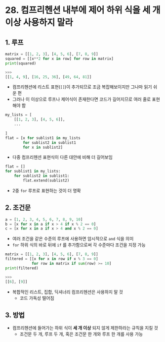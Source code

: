 # 28. 컴프리헨션 내부에 제어 하위 식을 세 개 이상 사용하지 말라

## 1. 루프

```python
matrix = [[1, 2, 3], [4, 5, 6], [7, 8, 9]]
squared = [[x**2 for x in row] for row in matrix]
print(squared)

>>>
[[1, 4, 9], [16, 25, 36], [49, 64, 81]]
```

- 컴프리헨션에 리스트 표현(`[]`)이 추가되므로 조금 복잡해보이지만 그나마 읽기 쉬운 편
- 그러나 이 이상으로 루프나 제어식이 존재한다면 코드가 길어지므로 여러 줄로 표현해야 함

```python
my_lists = [
    [[1, 2, 3], [4, 5, 6]],
    ...
                        
]
flat = [x for sublist1 in my_lists
        for sublist2 in sublist1
        for x in sublist2]
```

- 다중 컴프리헨션 표현식이 다른 대안에 비해 더 길어보임

```python
flat = []
for sublist1 in my_lists:
    for sublist2 in sublist1:
        flat.extend(sublist2)
```

- 2중 `for` 루프로 표현하는 것이 더 명확

## 2. **조건문**

```python
a = [1, 2, 3, 4, 5, 6, 7, 8, 9, 10]
b = [x for x in a if x > 4 if x % 2 == 0]
c = [x for x in a if x > 4 and x % 2 == 0]
```

- 여러 조건을 같은 수준의 루프에 사용하면 암시적으로 `and` 식을 의미
- `for` 하위 식의 바로 뒤에 `if` 를 추가함으로써 각 수준마다 조건을 지정 가능

```python
matrix = [[1, 2, 3], [4, 5, 6], [7, 8, 9]]
filtered = [[x for x in row if x % 3 == 0]
            for row in matrix if sum(row) >= 10]
print(filtered)

>>>
[[6], [9]]
```

- 복합적인 리스트, 집합, 딕셔너리 컴프리헨션은 사용하지 말 것
    - 코드 가독성 떨어짐

## 3. 방법

- 컴프리헨션에 들어가는 하위 식이 **세 개 이상** 되지 않게 제한하라는 규칙을 지킬 것
    - 조건문 두 개, 루프 두 개, 혹은 조건문 한 개와 루프 한 개를 사용 가능